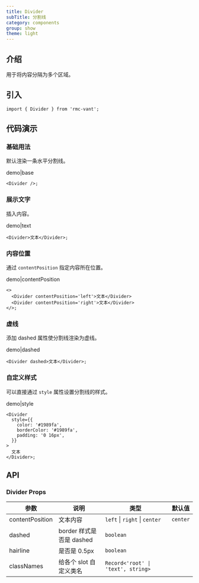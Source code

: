 ```yaml
---
title: Divider
subTitle: 分割线
category: components
group: show
theme: light
---
```


## 介绍

用于将内容分隔为多个区域。

## 引入

```tsx
import { Divider } from 'rmc-vant';
```

## 代码演示

### 基础用法

默认渲染一条水平分割线。

demo|base

```tsx
<Divider />;
```

### 展示文字

插入内容。

demo|text

```tsx
<Divider>文本</Divider>;
```

### 内容位置

通过 `contentPosition` 指定内容所在位置。

demo|contentPosition

```tsx
<>
  <Divider contentPosition='left'>文本</Divider>
  <Divider contentPosition='right'>文本</Divider>
</>;
```

### 虚线

添加 dashed 属性使分割线渲染为虚线。

demo|dashed

```tsx
<Divider dashed>文本</Divider>;
```

### 自定义样式

可以直接通过 `style` 属性设置分割线的样式。

demo|style

```tsx
<Divider
  style={{
    color: '#1989fa',
    borderColor: '#1989fa',
    padding: '0 16px',
  }}
>
  文本
</Divider>;
```

## API

### Divider Props

| 参数 | 说明 | 类型 | 默认值 |
| --- | --- | --- | --- |
| contentPosition | 文本内容 | `left` \| `right` \| `center` | `center` |
| dashed | border 样式是否是 dashed | `boolean` |  |
| hairline | 是否是 0.5px | `boolean` |  |
| classNames | 给各个 slot 自定义类名 | `Record<'root' \| 'text', string>` |  |
